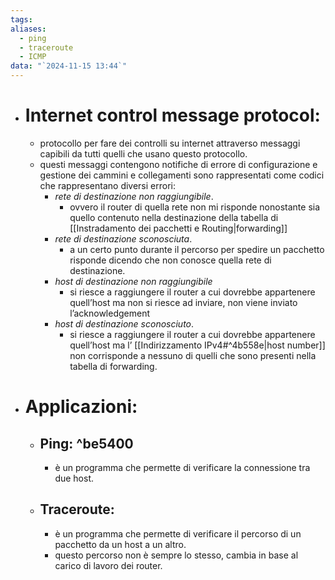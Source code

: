 ```yaml
---
tags: 
aliases:
  - ping
  - traceroute
  - ICMP
data: "`2024-11-15 13:44`"
---
```

- # Internet control message protocol:
	- protocollo per fare dei controlli su internet attraverso messaggi capibili da tutti quelli che usano questo protocollo.
	- questi messaggi contengono notifiche di errore di configurazione e gestione dei cammini e collegamenti sono rappresentati come codici che rappresentano diversi errori:
		- _rete di destinazione non raggiungibile_.
			- ovvero il router di quella rete non mi risponde nonostante sia quello contenuto nella destinazione della tabella di [[Instradamento dei pacchetti e Routing|forwarding]] 
		- _rete di destinazione sconosciuta_.
			- a un certo punto durante il percorso per spedire un pacchetto risponde dicendo che non conosce quella rete di destinazione. 
		- _host di destinazione non raggiungibile_
			- si riesce a raggiungere il router a cui dovrebbe appartenere quell’host ma non si riesce ad inviare, non viene inviato l’acknowledgement
		- _host di destinazione sconosciuto_. 
			- si riesce a raggiungere il router a cui dovrebbe appartenere quell’host ma l’ [[Indirizzamento IPv4#^4b558e|host number]] non corrisponde a nessuno di quelli che sono presenti nella tabella di forwarding. 
- # Applicazioni:
	- ## Ping: ^be5400
		- è un programma che permette di verificare la connessione tra due host.
	- ## Traceroute:
	    - è un programma che permette di verificare il percorso di un pacchetto da un host a un altro.
	    - questo percorso non è sempre lo stesso, cambia in base al carico di lavoro dei router.
